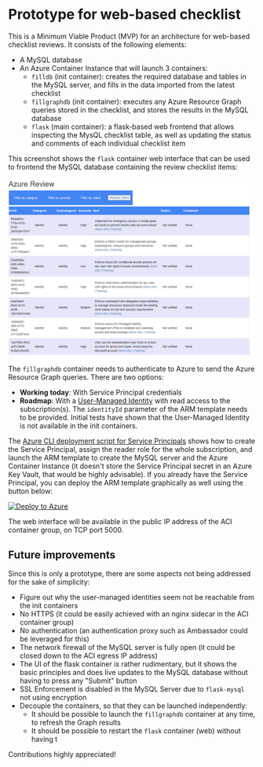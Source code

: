 # Prototype for web-based checklist

This is a Minimum Viable Product (MVP) for an architecture for web-based checklist reviews. It consists of the following elements:

- A MySQL database
- An Azure Container Instance that will launch 3 containers:
    - `filldb` (init container): creates the required database and tables in the MySQL server, and fills in the data imported from the latest checklist
    - `fillgraphdb` (init container): executes any Azure Resource Graph queries stored in the checklist, and stores the results in the MySQL database
    - `flask` (main container): a flask-based web frontend that allows inspecting the MysQL checklist table, as well as updating the status and comments of each individual checklist item

This screenshot shows the `flask` container web interface that can be used to frontend the MySQL database containing the review checklist items:

![Flask container screenshot](../pictures/flaskmysql_screenshot.png)

The `fillgraphdb` container needs to authenticate to Azure to send the Azure Resource Graph queries. There are two options:

- **Working today**: With Service Principal credentials
- **Roadmap**: With a [User-Managed Identity](https://docs.microsoft.com/azure/active-directory/managed-identities-azure-resources/overview#how-can-i-use-managed-identities-for-azure-resources) with read access to the subscription(s). The `identityId` parameter of the ARM template needs to be provided. Initial tests have shown that the User-Managed Identity is not available in the init containers.

The [Azure CLI deployment script for Service Principals](./arm/deploy_sp.azcli) shows how to create the Service Principal, assign the reader role for the whole subscription, and launch the ARM template to create the MySQL server and the Azure Container Instance (it doesn't store the Service Principal secret in an Azure Key Vault, that would be highly advisable). If you already have the Service Principal, you can deploy the ARM template graphically as well using the button below:

[![Deploy to Azure](https://aka.ms/deploytoazurebutton)](https://portal.azure.com/#create/Microsoft.Template/uri/https%3A%2F%2Fraw.githubusercontent.com%2FAzure%2Freview-checklists%2Fmain%2Fweb%2Farm%2Ftemplate.json)

The web interface will be available in the public IP address of the ACI container group, on TCP port 5000.

## Future improvements

Since this is only a prototype, there are some aspects not being addressed for the sake of simplicity:

- Figure out why the user-managed identities seem not be reachable from the init containers
- No HTTPS (it could be easily achieved with an nginx sidecar in the ACI container group)
- No authentication (an authentication proxy such as Ambassador could be leveraged for this)
- The network firewall of the MySQL server is fully open (it could be closed down to the ACI egress IP address)
- The UI of the flask container is rather rudimentary, but it shows the basic principles and does live updates to the MySQL database without having to press any "Submit" button
- SSL Enforcement is disabled in the MySQL Server due to `flask-mysql` not using encryption
- Decouple the containers, so that they can be launched independently:
    - It should be possible to launch the `fillgraphdb` container at any time, to refresh the Graph results
    - It should be possible to restart the `flask` container (web) without having t

Contributions highly appreciated!
